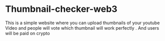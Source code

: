 # Thumbnail-checker-web3
This is a simple website where you can upload thumbnails of your youtube Video and people will vote which thumbnail will work perfectly . And users will be paid on crypto
